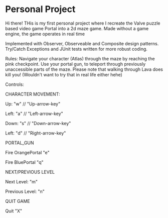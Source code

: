 # Personal Project

Hi there! THis is my first personal project where I recreate the Valve puzzle based video game Portal into a 2d maze game. Made without a game engine, the game operates in real time 

Implemented with Observer, Observeable and Composite design patterns. Try/Catch Exceptions and JUnit tests written for more robust coding. 

Rules: 
Navigate your character (Atlas) through the maze by reaching the pink checkpoint. Use your portal gun, to teleport through previously unaccessible parts of the maze. Please note that walking through Lava does kill you! (Wouldn't want to try that in real life either hehe) 

Controls: 

CHARACTER MOVEMENT:

Up: "w" // "Up-arrow-key"

Left: "a" // "Left-arrow-key"

Down: "s" // "Down-arrow-key"

Left: "d" // "Right-arrow-key"

PORTAL_GUN 

Fire OrangePortal "e"

Fire BluePortal  "q"

NEXT/PREVIOUS LEVEL 

Next Level: "m"

Previous Level: "n"

QUIT GAME

Quit "X"




